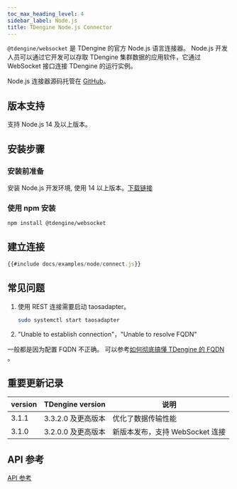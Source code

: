 ```yaml
---
toc_max_heading_level: 4
sidebar_label: Node.js
title: TDengine Node.js Connector
---
```


`@tdengine/websocket` 是 TDengine 的官方 Node.js 语言连接器。 Node.js 开发人员可以通过它开发可以存取 TDengine 集群数据的应用软件，它通过 WebSocket 接口连接 TDengine 的运行实例。

Node.js 连接器源码托管在 [GitHub](https://github.com/taosdata/taos-connector-node/tree/main)。

## 版本支持

支持 Node.js 14 及以上版本。

## 安装步骤

### 安装前准备

安装 Node.js 开发环境, 使用 14 以上版本。[下载链接](https://nodejs.org/en/download/)

### 使用 npm 安装

```bash
npm install @tdengine/websocket
```

## 建立连接

```javascript
{{#include docs/examples/node/connect.js}}
```

## 常见问题

1. 使用 REST 连接需要启动 taosadapter。

   ```bash
   sudo systemctl start taosadapter
   ```

2. "Unable to establish connection"，"Unable to resolve FQDN"

一般都是因为配置 FQDN 不正确。 可以参考[如何彻底搞懂 TDengine 的 FQDN](https://www.taosdata.com/blog/2021/07/29/2741.html) 。

## 重要更新记录

| version | TDengine version   | 说明                            |
| ------- | ------------------ | ------------------------------- |
| 3.1.1   | 3.3.2.0 及更高版本 | 优化了数据传输性能              |
| 3.1.0   | 3.2.0.0 及更高版本 | 新版本发布，支持 WebSocket 连接 |

## API 参考

[API 参考](https://docs.taosdata.com/api/td2.0-connector/)
